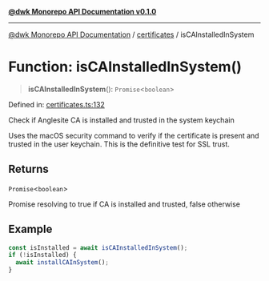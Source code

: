[**@dwk Monorepo API Documentation v0.1.0**](../../README.md)

---

[@dwk Monorepo API Documentation](../../README.md) / [certificates](../README.md) / isCAInstalledInSystem

# Function: isCAInstalledInSystem()

> **isCAInstalledInSystem**(): `Promise`\<`boolean`\>

Defined in: [certificates.ts:132](https://github.com/Anglesite/anglesite/blob/97bc711271b9559b54e48a9e5995ecc7ba9204f9/anglesite/app/certificates.ts#L132)

Check if Anglesite CA is installed and trusted in the system keychain

Uses the macOS security command to verify if the certificate is present
and trusted in the user keychain. This is the definitive test for SSL trust.

## Returns

`Promise`\<`boolean`\>

Promise resolving to true if CA is installed and trusted, false otherwise

## Example

```typescript
const isInstalled = await isCAInstalledInSystem();
if (!isInstalled) {
  await installCAInSystem();
}
```
